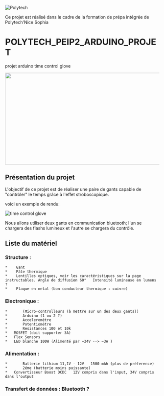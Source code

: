 
![Polytech](http://www.polytechnice.fr/jahia/jsp/jahia/templates/inc/img/polytech_nice-sophia.png)

Ce projet est réalisé dans le cadre de la formation de prépa intégrée de Polytech'Nice Sophia




# POLYTECH_PEIP2_ARDUINO_PROJET
projet arduino time control glove 

<img src="https://i.makeagif.com/media/3-14-2017/wE9W5J.gif" width="600" height="300">
<!--https://i.makeagif.com/media/1-31-2017/7Gys2-.gif pour une meilleur qualité mais qui marche pas avec l'HTML-->


## Présentation du projet
L'objectif de ce projet est de réaliser une paire de gants capable de "contrôler" le temps grâce à l'effet stroboscopique.

voici un exemple de rendu: 

![time control glove](https://i.makeagif.com/media/1-11-2018/cPzc6O.gif)

Nous allons utiliser deux gants en communication bluetooth; l'un se chargera des flashs lumineux et l'autre se chargera du contrôle.

## Liste du matériel

### Structure : 
	*    Gant 
	*    Pâte thermique 
	*    Lentilles optiques, voir les caractéristiques sur la page instructables. Angle de diffusion 60°   Intensité lumineuse en lumens ? 
	*    Plaque en metal (bon conducteur thermique : cuivre)
	
### Electronique : 
	*    	(Micro-controlleurs (à mettre sur un des deux gants)) 
	*    	Arduino (1 ou 2 ?) 
	*    	Accelerométre 
	*    	Potentiométre 
	*   	Resistances 100 et 10k
	*  	MOSFET (doit supporter 3A)
	*  	Flex Sensors 
	*	LED blanche 100W (Alimenté par ~34V --> ~3A )
	
### Alimentation : 
	*    	Batterie lithium 11,1V - 12V   1500 mAh (plus de préference)
	*    	2éme (batterie moins puissante)
	*	Convertisseur Boost DCDC   12V compris dans l'input, 34V compris dans l'output
	
### Transfert de données : Bluetooth ?  
